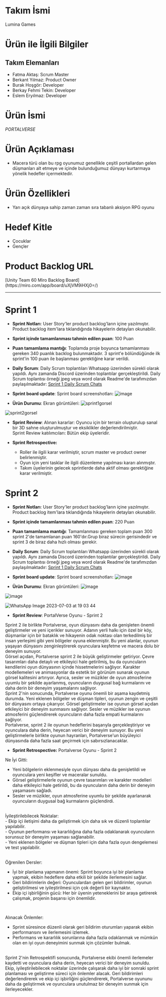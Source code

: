 <h1>Takım İsmi</h1>
<p>Lumina Games</p>

<h1>Ürün ile İlgili Bilgiler</h1>
<h2>Takım Elemanları</h2>
<ul>
  <li> Fatma Aktaş: Scrum Master </li>
  <li> Berkant Yılmaz: Product Owner </li>
  <li> Burak Hoşgör: Developer </li>
  <li> Berkay Fehmi Tekin: Developer </li>
  <li> Eslem Eryılmaz: Developer </li>
</ul>

<h1>Ürün İsmi</h1>
<i>PORTALVERSE</i>
<h1>Ürün Açıklaması</h1>
<ul>
  <li>Macera türü olan bu rpg oyunumuz genellikle çeşitli portallardan gelen düşmanları alt etmeye ve içinde bulunduğumuz dünyayı kurtarmaya yönelik hedefler içermektedir.</li>
</ul>
<h1>Ürün Özellikleri</h1>
<ul>
  <li>Yarı açık dünyaya sahip zaman zaman sıra tabanlı aksiyon RPG oyunu</li>
</ul>
<h1>Hedef Kitle</h1>
<ul>
  <li>Çocuklar</li>
  <li>Gençler</li>
</ul>
<h1>Product Backlog URL</h1>
[Unity Team 60 Miro Backlog Board](https://miro.com/app/board/uXjVM9iHXj0=/)



---

# Sprint 1


- **Sprint Notları**: User Story'ler product backlog'ların içine yazılmıştır. Product backlog item'lara tıklandığında hikayelerin detayları okunabilir.
  
- **Sprint içinde tamamlanması tahmin edilen puan**: 100 Puan


- **Puan tamamlama mantığı**: Toplamda proje boyunca tamamlanması gereken 340 puanlık backlog bulunmaktadır. 3 sprint'e bölündüğünde ilk sprint'in 100 puan ile başlanması gerektiğine karar verildi.


- **Daily Scrum**: Daily Scrum toplantıları Whatsapp üzerinden sürekli olarak yapıldı. Aynı zamanda Discord üzerinden toplantılar gerçekleştirildi. Daily Scrum toplantısı örneği jpeg veya word olarak Readme'de tarafımızdan paylaşılmaktadır: [Sprint 1 Daily Scrum Chats](https://github.com/fatmaaktas/U60bootcamp/tree/main/Sprint1_Documents)

- **Sprint board update**: Sprint board screenshotları: 
![image](https://github.com/fatmaaktas/U60bootcamp/assets/49655751/c4d93fff-e58e-4f36-9bad-2481f3642109)

- **Ürün Durumu**: Ekran görüntüleri:
![sprint1gorsel](https://github.com/fatmaaktas/U60bootcamp/assets/49655751/94434aa4-32df-411f-a265-4eaf56c84d28)


![sprint2gorsel](https://github.com/fatmaaktas/U60bootcamp/assets/49655751/ea11d901-cd98-41a2-a733-8d119f043aa1)



- **Sprint Review**: 
Alınan kararlar: Oyuncu için bir terrain oluşturulup sanal bir 3D sahne oluşturulmuştur ve eksiklikler değerlendirilmiştir. <br>
Sprint Review katılımcıları: Bütün ekip üyeleridir.

- **Sprint Retrospective:**
  - Roller ile ilgili karar verilmiştir, scrum master ve product owner belirlenmiştir.
  - Oyun için yeni tasklar ile ilgili düzenleme yapılması kararı alınmıştır.
  - Takım üyelerinin gelecek sprintlerde daha aktif olması gerektiğine karar verilmiştir.













# Sprint 2
- **Sprint Notları**: User Story'ler product backlog'ların içine yazılmıştır. Product backlog item'lara tıklandığında hikayelerin detayları okunabilir.

- **Sprint içinde tamamlanması tahmin edilen puan**: 220 Puan


- **Puan tamamlama mantığı**: Tamamlanması gereken toplam puan 300 sprint 2'de tamamlanan puan 160'dır.Grup biraz sürecin gerisindedir ve sprint 3 de biraz daha hızlı olması gerekir.


- **Daily Scrum**: Daily Scrum toplantıları Whatsapp üzerinden sürekli olarak yapıldı. Aynı zamanda Discord üzerinden toplantılar gerçekleştirildi. Daily Scrum toplantısı örneği jpeg veya word olarak Readme'de tarafımızdan paylaşılmaktadır: [Sprint 1 Daily Scrum Chats](https://github.com/fatmaaktas/U60bootcamp/tree/main/Sprint1_Documents)

- **Sprint board update**: Sprint board screenshotları:
 ![image](https://github.com/fatmaaktas/U60bootcamp/assets/49655751/01e71824-326b-43c5-b371-2695d155a761)



- **Ürün Durumu**: Ekran görüntüleri:
![image](https://github.com/fatmaaktas/U60bootcamp/assets/49655751/e2abef8e-75b3-4094-b1e0-1122ae7b68f5)

![image](https://github.com/fatmaaktas/U60bootcamp/assets/49655751/4026f446-fe9f-49a5-80ba-966e38e7219d)



![WhatsApp Image 2023-07-03 at 19 03 44](https://github.com/fatmaaktas/U60bootcamp/assets/49655751/5e9622a5-d18b-46ee-af34-ca6417d55bbf)





- **Sprint Review**: PortalVerse Oyunu - Sprint 2

Sprint 2 ile birlikte Portalverse, oyun dünyasını daha da genişleten önemli geliştirmeler ve yeni içerikler sunuyor. Adanın yerli halkı için özel bir köy, düşmanlar için bir bataklık ve hikayenin odak noktası olan terkedilmiş bir insan yerleşimi gibi yeni bölgeler oyuna eklenmiştir. Bu yeni alanlar, oyunun yaşayan dünyasını zenginleştirerek oyunculara keşfetme ve macera dolu bir deneyim sunuyor.
<br>
Görsel açıdan, Portalverse sprint 2 ile büyük geliştirmeler getiriyor. Çevre tasarımları daha detaylı ve etkileyici hale getirilmiş, bu da oyuncuların kendilerini oyun dünyasının içinde hissetmelerini sağlıyor. Karakter modellemeleri ve animasyonlar da estetik bir görünüm sunarak oyunun görsel kalitesini artırıyor. Ayrıca, sesler ve müzikler de oyun atmosferine uyumlu bir şekilde ayarlanmış, oyuncuların duygusal bağ kurmalarını ve daha derin bir deneyim yaşamalarını sağlıyor.
<br>
Sprint 2'nin sonucunda, Portalverse oyunu önemli bir aşama kaydetmiş durumda. Yeni eklenen bölgeler ve düşman tipleri, oyunun zengin ve çeşitli bir dünyasını ortaya çıkarıyor. Görsel geliştirmeler ise oyunun görsel açıdan etkileyici bir deneyim sunmasını sağlıyor. Sesler ve müzikler ise oyunun atmosferini güçlendirerek oyuncuların daha fazla empati kurmalarını sağlıyor.
<br>
Portalverse, sprint 2 ile oyunun hedeflerini başarıyla gerçekleştiriyor ve oyunculara daha derin, heyecan verici bir deneyim sunuyor. Bu yeni geliştirmelerle birlikte oyunun hayranları, Portalverse'un büyüleyici dünyasında daha fazla saat geçirmek için sabırsızlanacaklar.




- **Sprint Retrospective:** Portalverse Oyunu - Sprint 2

Ne İyi Gitti: <br>
- Yeni bölgelerin eklenmesiyle oyun dünyası daha da genişletildi ve oyunculara yeni keşifler ve maceralar sunuldu. <br>
- Görsel geliştirmelerle oyunun çevre tasarımları ve karakter modelleri daha etkileyici hale getirildi, bu da oyuncuların daha derin bir deneyim yaşamasını sağladı.<br>
- Sesler ve müzikler, oyun atmosferine uyumlu bir şekilde ayarlanarak oyuncuların duygusal bağ kurmalarını güçlendirdi.<br>

<br>
İyileştirilebilecek Noktalar: <br>
- Ekip içi iletişimi daha da geliştirmek için daha sık ve düzenli toplantılar yapılabilir.<br>
- Oyunun performansı ve kararlılığına daha fazla odaklanarak oyuncuların sorunsuz bir deneyim yaşaması sağlanabilir.<br>
- Yeni eklenen bölgeler ve düşman tipleri için daha fazla oyun dengelemesi ve test yapılabilir.<br>
<br>

Öğrenilen Dersler: <br>
- İyi bir planlama yapmanın önemi: Sprint boyunca iyi bir planlama yapmak, ekibin hedeflere daha etkili bir şekilde ilerlemesini sağlar. <br>
- Geri bildirimlerin değeri: Oyunculardan gelen geri bildirimler, oyunun geliştirilmesi ve iyileştirilmesi için çok değerli bir kaynaktır. <br>
- Ekip içi işbirliğinin gücü: Her bir üyenin yeteneklerini bir araya getirerek çalışmak, projenin başarısı için önemlidir. <br>
<br>

Alınacak Önlemler: <br>
- Sprint süresince düzenli olarak geri bildirim oturumları yaparak ekibin performansını ve ilerlemesini izlemek. <br>
- Performans ve kararlılık sorunlarına daha fazla odaklanmak ve mümkün olan en iyi oyun deneyimini sunmak için çözümler bulmak. <br>

<br>
Sprint 2'nin Retrospektifi sonucunda, Portalverse ekibi önemli ilerlemeler kaydetti ve oyunculara daha derin, heyecan verici bir deneyim sunuldu. Ekip, iyileştirilebilecek noktalar üzerinde çalışarak daha iyi bir sonraki sprint planlaması ve geliştirme süreci için önlemler alacak. Geri bildirimleri değerlendirerek ve ekip içi işbirliğini güçlendirerek, Portalverse oyununu daha da geliştirmek ve oyunculara unutulmaz bir deneyim sunmak için ilerleyecekler.
